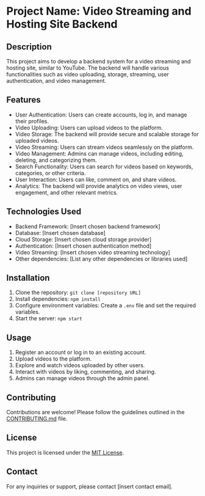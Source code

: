 # Project Name: Video Streaming and Hosting Site Backend

## Description
This project aims to develop a backend system for a video streaming and hosting site, similar to YouTube. The backend will handle various functionalities such as video uploading, storage, streaming, user authentication, and video management.

## Features
- User Authentication: Users can create accounts, log in, and manage their profiles.
- Video Uploading: Users can upload videos to the platform.
- Video Storage: The backend will provide secure and scalable storage for uploaded videos.
- Video Streaming: Users can stream videos seamlessly on the platform.
- Video Management: Admins can manage videos, including editing, deleting, and categorizing them.
- Search Functionality: Users can search for videos based on keywords, categories, or other criteria.
- User Interaction: Users can like, comment on, and share videos.
- Analytics: The backend will provide analytics on video views, user engagement, and other relevant metrics.

## Technologies Used
- Backend Framework: [Insert chosen backend framework]
- Database: [Insert chosen database]
- Cloud Storage: [Insert chosen cloud storage provider]
- Authentication: [Insert chosen authentication method]
- Video Streaming: [Insert chosen video streaming technology]
- Other dependencies: [List any other dependencies or libraries used]

## Installation
1. Clone the repository: `git clone [repository URL]`
2. Install dependencies: `npm install`
3. Configure environment variables: Create a `.env` file and set the required variables.
4. Start the server: `npm start`

## Usage
1. Register an account or log in to an existing account.
2. Upload videos to the platform.
3. Explore and watch videos uploaded by other users.
4. Interact with videos by liking, commenting, and sharing.
5. Admins can manage videos through the admin panel.

## Contributing
Contributions are welcome! Please follow the guidelines outlined in the [CONTRIBUTING.md](link-to-contributing-file) file.

## License
This project is licensed under the [MIT License](link-to-license-file).

## Contact
For any inquiries or support, please contact [insert contact email].
